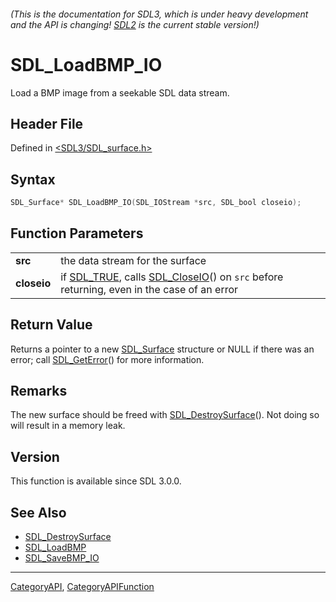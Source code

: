 ###### (This is the documentation for SDL3, which is under heavy development and the API is changing! [SDL2](https://wiki.libsdl.org/SDL2/) is the current stable version!)
# SDL_LoadBMP_IO

Load a BMP image from a seekable SDL data stream.

## Header File

Defined in [<SDL3/SDL_surface.h>](https://github.com/libsdl-org/SDL/blob/main/include/SDL3/SDL_surface.h)

## Syntax

```c
SDL_Surface* SDL_LoadBMP_IO(SDL_IOStream *src, SDL_bool closeio);

```

## Function Parameters

|                 |                                                                                                                     |
| --------------- | ------------------------------------------------------------------------------------------------------------------- |
| **src**         | the data stream for the surface                                                                                     |
| **closeio**     | if [SDL_TRUE](SDL_TRUE), calls [SDL_CloseIO](SDL_CloseIO)() on `src` before returning, even in the case of an error |

## Return Value

Returns a pointer to a new [SDL_Surface](SDL_Surface) structure or NULL if
there was an error; call [SDL_GetError](SDL_GetError)() for more
information.

## Remarks

The new surface should be freed with
[SDL_DestroySurface](SDL_DestroySurface)(). Not doing so will result in a
memory leak.

## Version

This function is available since SDL 3.0.0.

## See Also

* [SDL_DestroySurface](SDL_DestroySurface)
* [SDL_LoadBMP](SDL_LoadBMP)
* [SDL_SaveBMP_IO](SDL_SaveBMP_IO)

----
[CategoryAPI](CategoryAPI), [CategoryAPIFunction](CategoryAPIFunction)

